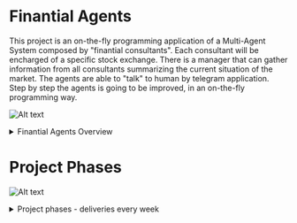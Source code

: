 # Finantial Agents 
This project is an on-the-fly programming application of a Multi-Agent System composed by "finantial consultants". Each consultant will be encharged of a specific stock exchange. There is a manager that can gather information from all consultants summarizing the current situation of the market. The agents are able to "talk" to human by telegram application. Step by step the agents is going to be improved, in an on-the-fly programming way.

![Alt text](https://g.gravizo.com/source/finantialAgentsOverview?https%3A%2F%2Fraw.githubusercontent.com%2Fcleberjamaral%2FfinantialAgents%2Fmaster%2FREADME.md)

<details> 
<summary>Finantial Agents Overview</summary>
finantialAgentsOverview
digraph G {
	subgraph cluster_0 {
		label="Multi-Agent System";
		StockData [shape=cylinder];
		Manager;
		Consultant [label="n Consultants"];
	}
	subgraph cluster_1 {
		label="Telegram";		
		Telegram [shape=note];
	}
	subgraph cluster_2 {
		label="Humans";
		Human [shape=circle];
	}
        Manager -> Consultant;
        Consultant -> StockData;
	Consultant -> Telegram;
	Manager -> Telegram;
	Human -> Telegram;
}
finantialAgentsOverview
</details>

# Project Phases

![Alt text](https://g.gravizo.com/source/finantialAgentsPhases?https%3A%2F%2Fraw.githubusercontent.com%2Fcleberjamaral%2Fcleberjamaral.github.io%2Fmaster%2FREADME.md?1)
<details> 
<summary>Project phases - deliveries every week</summary>
finantialAgentsPhases
digraph G {
	w0 [label="run auction demo app"];
  	w1 [label="change agent plans to store\nan stock exchange and\nrecomended price"];
	w2 [label="change artifact to access\ncurrent stock prices\nautomatically"];
	w0 -> w1;
	w1 -> w2;
	w2 -> w3;
	w3 -> w4;
	w4 -> w5;
}
finantialAgentsPhases
</details>
